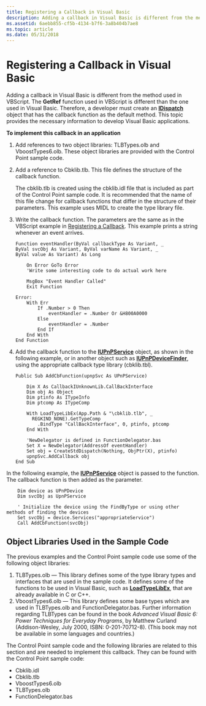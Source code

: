 ```yaml
---
title: Registering a Callback in Visual Basic
description: Adding a callback in Visual Basic is different from the method used in VBScript.
ms.assetid: 6aebb855-cf5b-4134-b7f6-3a8b404b7ae8
ms.topic: article
ms.date: 05/31/2018
---
```


# Registering a Callback in Visual Basic

Adding a callback in Visual Basic is different from the method used in VBScript. The **GetRef** function used in VBScript is different than the one used in Visual Basic. Therefore, a developer must create an [**IDispatch**](https://msdn.microsoft.com/en-us/library/ms221608(v=VS.71).aspx) object that has the callback function as the default method. This topic provides the necessary information to develop Visual Basic applications.

**To implement this callback in an application**

1.  Add references to two object libraries: TLBTypes.olb and VboostTypes6.olb. These object libraries are provided with the Control Point sample code.
2.  Add a reference to Cbklib.tlb. This file defines the structure of the callback function.

    The cbklib.tlb is created using the cbklib.idl file that is included as part of the Control Point sample code. It is recommended that the name of this file change for callback functions that differ in the structure of their parameters. This example uses MIDL to create the type library file.

3.  Write the callback function. The parameters are the same as in the VBScript example in [Registering a Callback](registering-a-callback.md). This example prints a string whenever an event arrives.
    ```VB
    Function eventHandler(ByVal callbackType As Variant, _
    ByVal svcObj As Variant, ByVal varName As Variant, _
    ByVal value As Variant) As Long

        On Error GoTo Error
        'Write some interesting code to do actual work here

        MsgBox "Event Handler Called"
        Exit Function

    Error:
        With Err
            If .Number > 0 Then
                eventHandler = .Number Or &H800A0000
            Else
                eventHandler = .Number
            End If
        End With
    End Function
    ```

    

4.  Add the callback function to the [**IUPnPService**](/windows/desktop/api/Upnp/nn-upnp-iupnpservice) object, as shown in the following example, or in another object such as [**IUPnPDeviceFinder**](/windows/desktop/api/Upnp/nn-upnp-iupnpdevicefinder), using the appropriate callback type library (cbklib.tbl).
    ```VB
    Public Sub AddCbFunction(upnpSvc As UPnPService)

        Dim X As CallbackIUnknownLib.CallBackInterface
        Dim obj As Object
        Dim ptinfo As ITypeInfo
        Dim ptcomp As ITypeComp

        With LoadTypeLibEx(App.Path & "\cbklib.tlb", _
          REGKIND_NONE).GetTypeComp
            .BindType "CallBackInterface", 0, ptinfo, ptcomp
        End With

        'NewDelegator is defined in FunctionDelegator.bas
        Set X = NewDelegator(AddressOf eventHandler) 
        Set obj = CreateStdDispatch(Nothing, ObjPtr(X), ptinfo)
        upnpSvc.AddCallback obj
    End Sub
    ```

    

In the following example, the [**IUPnPService**](/windows/desktop/api/Upnp/nn-upnp-iupnpservice) object is passed to the function. The callback function is then added as the parameter.


```VB
    Dim device as UPnPDevice
    Dim svcObj as UpnPService

    ' Initialize the device using the FindByType or using other methods of finding the devices
    Set svcObj = device.Services("appropriateService")
    Call AddCbFunction(svcObj)
```



## Object Libraries Used in the Sample Code

The previous examples and the Control Point sample code use some of the following object libraries:

1.  TLBTypes.olb — This library defines some of the type library types and interfaces that are used in the sample code. It defines some of the functions to be used in Visual Basic, such as [**LoadTypeLibEx**](https://msdn.microsoft.com/en-us/library/ms221249(v=VS.71).aspx), that are already available in C or C++.
2.  VboostTypes6.olb — This library defines some base types which are used in TLBTypes.olb and FunctionDelegator.bas. Further information regarding TLBTypes can be found in the book *Advanced Visual Basic 6: Power Techniques for Everyday Programs*, by Matthew Curland (Addison-Wesley, July 2000, ISBN: 0-201-70712-8). (This book may not be available in some languages and countries.)

The Control Point sample code and the following libraries are related to this section and are needed to implement this callback. They can be found with the Control Point sample code:

-   Cbklib.idl
-   Cbklib.tlb
-   VboostTypes6.olb
-   TLBTypes.olb
-   FunctionDelegator.bas

 

 




